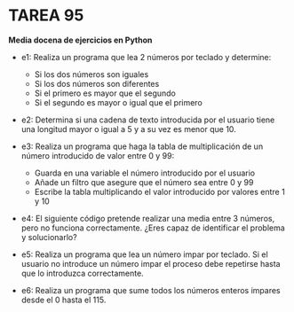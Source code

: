 # TAREA 95

**Media docena de ejercicios en Python**

- e1: Realiza un programa que lea 2 números por teclado y determine:
    
    - Si los dos números son iguales
    - Si los dos números son diferentes
    - Si el primero es mayor que el segundo
    - Si el segundo es mayor o igual que el primero

- e2: Determina si una cadena de texto introducida por el usuario tiene una longitud mayor o igual a 5 y a su vez es menor que 10.
- e3: Realiza un programa que haga la tabla de multiplicación de un número introducido de valor entre 0 y 99:
    
    - Guarda en una variable el número introducido por el usuario
    - Añade un filtro que asegure que el número sea entre 0 y 99
    - Escribe la tabla multiplicando el valor introducido por valores entre 1 y 10

- e4: El siguiente código pretende realizar una media entre 3 números, pero no funciona correctamente. ¿Eres capaz de identificar el problema y solucionarlo?
- e5: Realiza un programa que lea un número impar por teclado. Si el usuario no introduce un número impar el proceso debe repetirse hasta que lo introduzca correctamente.
- e6: Realiza un programa que sume todos los números enteros impares desde el 0 hasta el 115.

